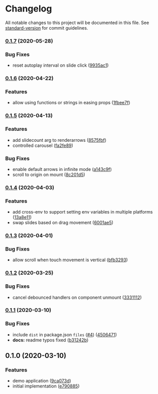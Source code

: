 # Changelog

All notable changes to this project will be documented in this file. See [standard-version](https://github.com/conventional-changelog/standard-version) for commit guidelines.

### [0.1.7](https://github.com/moxystudio/react-carousel/compare/v0.1.6...v0.1.7) (2020-05-28)


### Bug Fixes

* reset autoplay interval on slide click ([9935ac1](https://github.com/moxystudio/react-carousel/commit/9935ac12870d05cab45babf1d78b8a37a959b315))

### [0.1.6](https://github.com/moxystudio/react-carousel/compare/v0.1.5...v0.1.6) (2020-04-22)


### Features

* allow using functions or strings in easing props ([1fbee7f](https://github.com/moxystudio/react-carousel/commit/1fbee7fdadfbe0f5854dabdd9056cd03e1475639))

### [0.1.5](https://github.com/moxystudio/react-carousel/compare/v0.1.4...v0.1.5) (2020-04-13)


### Features

* add slidecount arg to renderarrows ([8575fbf](https://github.com/moxystudio/react-carousel/commit/8575fbf5fb36cafd240a36ddaf9f941795ebc78b))
* controlled carousel ([fa2fe89](https://github.com/moxystudio/react-carousel/commit/fa2fe8947d7b3dcf8b11b983418d93c50e3a5bd1))


### Bug Fixes

* enable default arrows in infinite mode ([a143c9f](https://github.com/moxystudio/react-carousel/commit/a143c9f0e092757bb00a7a13f37be9fb81f6bdba))
* scroll to origin on mount ([8c201d5](https://github.com/moxystudio/react-carousel/commit/8c201d50afe46442faef76e537ebd45ef25b56f6))

### [0.1.4](https://github.com/moxystudio/react-carousel/compare/v0.1.3...v0.1.4) (2020-04-03)


### Features

* add cross-env to support setting env variables in multiple platforms ([13a8e11](https://github.com/moxystudio/react-carousel/commit/13a8e11f39cae7a12ccd557d159dee55175ae382))
* swap slides based on drag movement ([6001ae5](https://github.com/moxystudio/react-carousel/commit/6001ae54929267c59a533559b3d7d5a1f0732ddc))

### [0.1.3](https://github.com/moxystudio/react-carousel/compare/v0.1.2...v0.1.3) (2020-04-01)


### Bug Fixes

* allow scroll when touch movement is vertical ([bfb3293](https://github.com/moxystudio/react-carousel/commit/bfb3293bdc295e9991a20005ddc04e5552a8e6bd))

### [0.1.2](https://github.com/moxystudio/react-carousel/compare/v0.1.1...v0.1.2) (2020-03-25)


### Bug Fixes

* cancel debounced handlers on component unmount ([3331112](https://github.com/moxystudio/react-carousel/commit/333111241e281b01f8efcb73d8310051869b1d6d))

### [0.1.1](https://github.com/moxystudio/react-carousel/compare/v0.1.0...v0.1.1) (2020-03-10)


### Bug Fixes

* include `dist` in package.json `files` ([#4](https://github.com/moxystudio/react-carousel/issues/4)) ([4506471](https://github.com/moxystudio/react-carousel/commit/450647131a714aa58ac6ac5b89a9c4df19b7006e))
* **docs:** readme typos fixed ([b31242b](https://github.com/moxystudio/react-carousel/commit/b31242bfb2f97727ed8a122194b9895ca6e99541))

## 0.1.0 (2020-03-10)


### Features

* demo application ([9ca073d](https://github.com/moxystudio/react-carousel/commit/9ca073d9802b0e9b152a69138b7bc7d6576e81ed))
* initial implementation ([e790885](https://github.com/moxystudio/react-carousel/commit/e790885c305683020b39a5486328bcb7a7fd0560))

